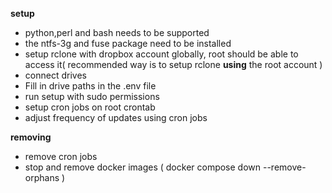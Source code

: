 **setup**
- python,perl and bash needs to be supported
- the ntfs-3g and fuse package need to be installed
- setup rclone with dropbox account globally, root should be able to access it( recommended way is to setup rclone **using** the root account )
- connect drives
- Fill in drive paths in the .env file
- run setup with sudo permissions
- setup cron jobs on root crontab
- adjust frequency of updates using cron jobs


**removing**
- remove cron jobs
- stop and remove docker images ( docker compose down --remove-orphans )
